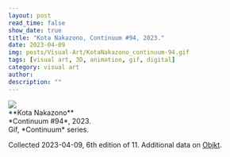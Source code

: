 ```yaml
---
layout: post
read_time: false
show_date: true
title: "Kota Nakazono, Continuum #94, 2023."
date: 2023-04-09
img: posts/Visual-Art/KotaNakazono_continuum-94.gif
tags: [visual art, 3D, animation, gif, digital]
category: visual art
author: 
description: ""
---
```


<img src='./assets/img/posts/Visual-Art/KotaNakazono_continuum-94.gif'>

<br>
**Kota Nakazono**
<br>*Continuum #94*, 2023.
<br>Gif, *Continuum* series.

 <div class="page-separator"></div>

Collected 2023-04-09, 6th edition of 11. Additional data on [Objkt](https://objkt.com/tokens/KT1BG44TYv9CaJdTNH1afFbzWkkprhwXUmng/85).

